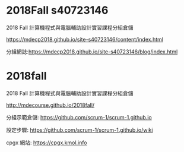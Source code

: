 # 2018Fall s40723146 
2018 Fall 計算機程式與電腦輔助設計實習課程分組倉儲

https://mdecp2018.github.io/site-s40723146/content/index.html

分組網誌:https://mdecp2018.github.io/site-s40723146/blog/index.html
# 2018fall
2018 Fall 計算機程式與電腦輔助設計實習課程分組倉儲

http://mdecourse.github.io/2018fall/

分組示範倉儲: https://github.com/scrum-1/scrum-1.github.io

設定步驟: https://github.com/scrum-1/scrum-1.github.io/wiki

cpgx 網站: https://cpgx.kmol.info
